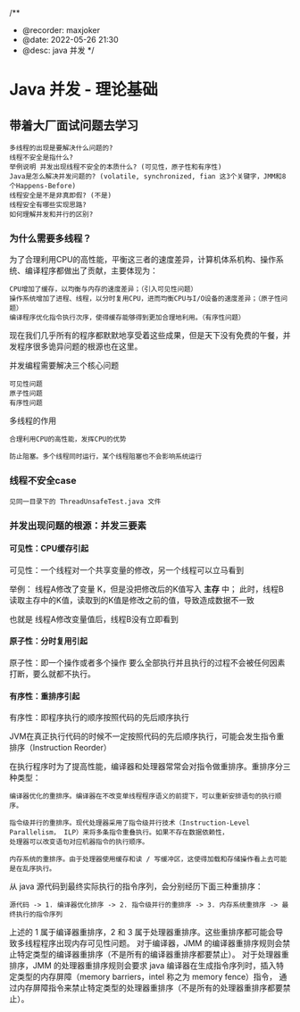 /**
 * @recorder: maxjoker
 * @date: 2022-05-26 21:30
 * @desc: java 并发
 */

# Java 并发 - 理论基础

## 带着大厂面试问题去学习

    多线程的出现是要解决什么问题的? 
    线程不安全是指什么? 
    举例说明 并发出现线程不安全的本质什么? (可见性，原子性和有序性)
    Java是怎么解决并发问题的? (volatile, synchronized, fian 这3个关键字，JMM和8个Happens-Before) 
    线程安全是不是非真即假? (不是) 
    线程安全有哪些实现思路? 
    如何理解并发和并行的区别?

### 为什么需要多线程？

为了合理利用CPU的高性能，平衡这三者的速度差异，计算机体系机构、操作系统、编译程序都做出了贡献，主要体现为：

    CPU增加了缓存，以均衡与内存的速度差异；（引入可见性问题）
    操作系统增加了进程、线程，以分时复用CPU，进而均衡CPU与I/O设备的速度差异；（原子性问题）
    编译程序优化指令执行次序，使得缓存能够得到更加合理地利用。（有序性问题）

现在我们几乎所有的程序都默默地享受着这些成果，但是天下没有免费的午餐，并发程序很多诡异问题的根源也在这里。

并发编程需要解决三个核心问题

    可见性问题
    原子性问题
    有序性问题

多线程的作用

    合理利用CPU的高性能，发挥CPU的优势
    
    防止阻塞。多个线程同时运行，某个线程阻塞也不会影响系统运行

### 线程不安全case

    见同一目录下的 ThreadUnsafeTest.java 文件

### 并发出现问题的根源：并发三要素

#### 可见性：CPU缓存引起
可见性：一个线程对一个共享变量的修改，另一个线程可以立马看到

举例：
线程A修改了变量 K，但是没把修改后的K值写入 <b>主存</b> 中；
此时，线程B读取主存中的K值，读取到的K值是修改之前的值，导致造成数据不一致

也就是 线程A修改变量值后，线程B没有立即看到

#### 原子性：分时复用引起

原子性：即一个操作或者多个操作 要么全部执行并且执行的过程不会被任何因素打断，要么就都不执行。

#### 有序性：重排序引起

有序性：即程序执行的顺序按照代码的先后顺序执行

JVM在真正执行代码的时候不一定按照代码的先后顺序执行，可能会发生指令重排序（Instruction Reorder）

在执行程序时为了提高性能，编译器和处理器常常会对指令做重排序。重排序分三种类型：

    编译器优化的重排序。编译器在不改变单线程程序语义的前提下，可以重新安排语句的执行顺序。 

    指令级并行的重排序。现代处理器采用了指令级并行技术（Instruction-Level Parallelism， ILP）来将多条指令重叠执行。如果不存在数据依赖性，
    处理器可以改变语句对应机器指令的执行顺序。 
    
    内存系统的重排序。由于处理器使用缓存和读 / 写缓冲区，这使得加载和存储操作看上去可能是在乱序执行。 


从 java 源代码到最终实际执行的指令序列，会分别经历下面三种重排序：  

    源代码 -> 1. 编译器优化排序 -> 2. 指令级并行的重排序 -> 3. 内存系统重排序 -> 最终执行的指令序列

上述的 1 属于编译器重排序，2 和 3 属于处理器重排序。这些重排序都可能会导致多线程程序出现内存可见性问题。
对于编译器，JMM 的编译器重排序规则会禁止特定类型的编译器重排序（不是所有的编译器重排序都要禁止）。
对于处理器重排序，JMM 的处理器重排序规则会要求 java 编译器在生成指令序列时，插入特定类型的内存屏障（memory barriers，intel 称之为 memory fence）指令，
通过内存屏障指令来禁止特定类型的处理器重排序（不是所有的处理器重排序都要禁止）。

